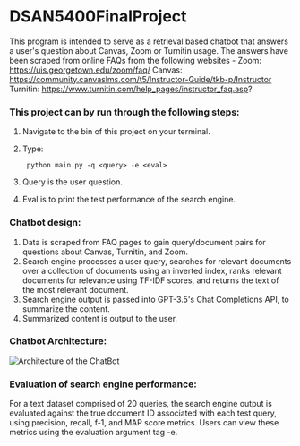 # DSAN5400FinalProject

This program is intended to serve as a retrieval based chatbot that answers a user's question about Canvas, Zoom or Turnitin usage. The answers have been scraped from online FAQs from the following websites - 
Zoom: https://uis.georgetown.edu/zoom/faq/
Canvas: https://community.canvaslms.com/t5/Instructor-Guide/tkb-p/Instructor
Turnitin: https://www.turnitin.com/help_pages/instructor_faq.asp?

### This project can by run through the following steps:
1. Navigate to the bin of this project on your terminal.
2. Type:

        python main.py -q <query> -e <eval>

4. Query is the user question.
5. Eval is to print the test performance of the search engine.

### Chatbot design: 
1. Data is scraped from FAQ pages
to gain query/document pairs for questions about Canvas, Turnitin, and Zoom.
2. Search engine processes a user query, searches for relevant documents over a collection of documents using an inverted index, ranks relevant documents for relevance using TF-IDF scores, and returns the text of the most relevant document. 
3. Search engine output is passed into GPT-3.5's Chat Completions API, to summarize the content. 
4. Summarized content is output to the user. 

### Chatbot Architecture: 
![Architecture of the ChatBot](https://i.imgur.com/V30q1Ql.png)

### Evaluation of search engine performance: 
For a text dataset comprised of 20 queries, the search engine output is evaluated against the true document ID associated with each test query, using precision, recall, f-1, and MAP score metrics. Users can view these metrics using the evaluation argument tag -e.


